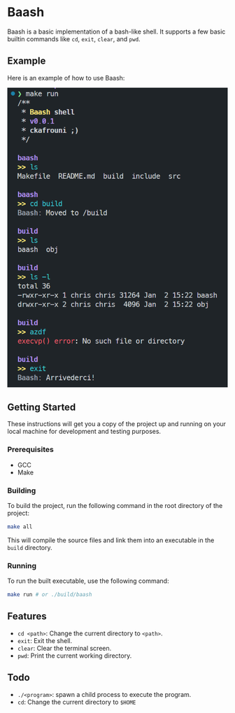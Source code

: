 # Baash

Baash is a basic implementation of a bash-like shell. It supports a few basic builtin commands like `cd`, `exit`, `clear`, and `pwd`.

## Example

Here is an example of how to use Baash:

![Usage Example](docs/usage-example.png)

## Getting Started

These instructions will get you a copy of the project up and running on your local machine for development and testing purposes.

### Prerequisites

- GCC
- Make

### Building

To build the project, run the following command in the root directory of the project:

```sh
make all
```

This will compile the source files and link them into an executable in the `build` directory.

### Running

To run the built executable, use the following command:

```sh
make run # or ./build/baash
```

## Features

- `cd <path>`: Change the current directory to `<path>`.
- `exit`: Exit the shell.
- `clear`: Clear the terminal screen.
- `pwd`: Print the current working directory.

## Todo

- `./<program>`: spawn a child process to execute the program.
- `cd`: Change the current directory to `$HOME`

